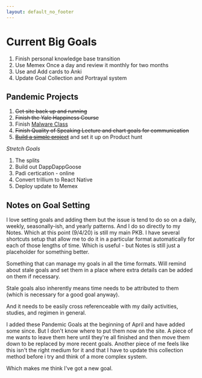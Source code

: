 ```yaml
---
layout: default_no_footer
---
```


# Current Big Goals

1. Finish personal knowledge base transition
1. Use Memex Once a day and review it monthly for two months
1. Use and Add cards to Anki
1. Update Goal Collection and Portrayal system

## Pandemic Projects

1. ~~Get site back up and running~~
1. ~~Finish the Yale Happiness Course~~
1. Finish [Malware Class](https://class.malware.re)
1. ~~Finish Quality of Speaking Lecture and chart goals for communication~~
1. ~~[Build a simple project](http://github.com/pajamaw/chrome-to-firefox)~~ and set it up on Product hunt

*Stretch Goals*

1. The splits
1. Build out DappDappGoose
1. Padi certication - online
1. Convert trillium to React Native
1. Deploy update to Memex

## Notes on Goal Setting

I love setting goals and adding them but the issue is tend to do so on a daily, weekly, seasonally-ish, and yearly patterns. And I do so directly to my Notes. Which at this point (9/4/20) is still my main PKB. I have several shortcuts setup that allow me to do it in a particular format automatically for each of those lengths of time. Which is useful - but Notes is still just a placeholder for something better. 

Something that can manage my goals in all the time formats. Will remind about stale goals and set them in a place where extra details can be added on them if necessary. 

Stale goals also inherently means time needs to be attributed to them (which is necessary for a good goal anyway). 

And it needs to be easily cross referenceable with my daily activities, studies, and regimen in general. 

I added these Pandemic Goals at the beginning of April and have added some since. But I don't know where to put them now on the site. A piece of me wants to leave them here until they're all finished and then move them down to be replaced by more recent goals. Another piece of me feels like this isn't the right medium for it and that I have to update this collection method before i try and think of a more complex system.

Which makes me think I've got a new goal.